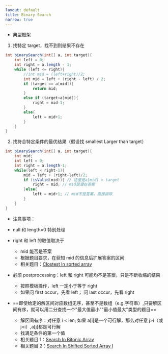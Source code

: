```yaml
---
layout: default
title: Binary Search
narrow: true
---
```


- 典型框架

1. 找特定 target，找不到则结果不存在

```java
int binarySearch(int[] a, int target){
	int left = 0;
	int right = a.length - 1;
	while (left <= right){
		//int mid = (left+right)/2;
		int mid = left + (right - left) / 2;
		if (target == a[mid]){
			return mid;
		}
		else if (target<a[mid]){
			right = mid-1;
		}
		else{
			left = mid+1;
		}
	}
}
```

2. 找符合特定条件的最优结果（假设找 smallest Larger than target）

```java
int binarySearch(int[] a, int target){
	int mid;
	int left = 0;
	int right = a.length-1;
	while(left < right-1){
		mid = left + (right-left)/2;
		if (isValid(mid)){ // 这里是a[mid] > target
			right = mid; // mid是潜在答案
		}else{
			left = mid+1; // mid不是答案，直接排除
		}
	}
}
```

- 注意事项：
- null 和 length=0 特别处理
- right 和 left 的取值取决于
  - mid 能否是答案
  - 根据题目要求，在获知 mid 的信息后扩展答案的区间
  - 相关题目：[Clostest In sorted array](/algorithmn-notes/clostest-in-sorted-array.html)
- 必须 postprocessing：left 和 right 可能均不是答案，只是不断收缩的结果

  - 按照模板操作，left 一定小于等于 right
  - 如果问 first occur，先看 left； 问 last occur，先看 right

- ==即使给定的解区间对应数组无序，甚至不是数组（e.g.字符串）,只要解区间有序，就可以用二分查找一个"最大值最小""最小值最大"类型的题目==
  - 解区间有序：对任意 i < len; 如果 a[i]是一个可行解，那么对任意 j>i（或 j<i）,a[j]都是可行解
  - 找满足条件的第一个值
  - 相关题目 1：[Search In Bitonic Array](/algorithmn-notes/search-in-bitonic-array.html)
  - 相关题目 2：[Search In Shifted Sorted Array I](/algorithmn-notes/search-in-shifted-sorted-array-i.html)
